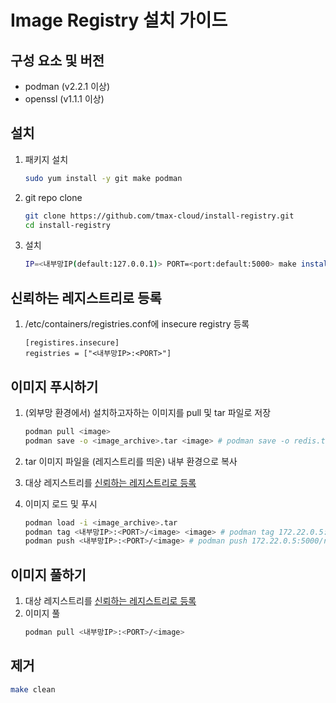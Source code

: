 # Image Registry 설치 가이드

## 구성 요소 및 버전
* podman (v2.2.1 이상)
* openssl (v1.1.1 이상)

## 설치
1. 패키지 설치
   ```bash
   sudo yum install -y git make podman
   ```
   
2. git repo clone
   ```bash
   git clone https://github.com/tmax-cloud/install-registry.git
   cd install-registry
   ```
   
3. 설치
   ```bash
   IP=<내부망IP(default:127.0.0.1)> PORT=<port:default:5000> make install 
   ```

## 신뢰하는 레지스트리로 등록
1. /etc/containers/registries.conf에 insecure registry 등록
   ```text
   [registires.insecure]
   registries = ["<내부망IP>:<PORT>"]
   ```
   
## 이미지 푸시하기
1. (외부망 환경에서) 설치하고자하는 이미지를 pull 및 tar 파일로 저장
   ```bash
   podman pull <image>
   podman save -o <image_archive>.tar <image> # podman save -o redis.tar redis
   ```

2. tar 이미지 파일을 (레지스트리를 띄운) 내부 환경으로 복사

3. 대상 레지스트리를 [신뢰하는 레지스트리로 등록](https://github.com/tmax-cloud/install-registry/blob/5.0/podman.md#%EC%8B%A0%EB%A2%B0%ED%95%98%EB%8A%94-%EB%A0%88%EC%A7%80%EC%8A%A4%ED%8A%B8%EB%A6%AC%EB%A1%9C-%EB%93%B1%EB%A1%9D)
4. 이미지 로드 및 푸시
   ```bash
   podman load -i <image_archive>.tar
   podman tag <내부망IP>:<PORT>/<image> <image> # podman tag 172.22.0.5:5000/redis redis
   podman push <내부망IP>:<PORT>/<image> # podman push 172.22.0.5:5000/redis
   ```

## 이미지 풀하기
1. 대상 레지스트리를 [신뢰하는 레지스트리로 등록](https://github.com/tmax-cloud/install-registry/blob/5.0/podman.md#%EC%8B%A0%EB%A2%B0%ED%95%98%EB%8A%94-%EB%A0%88%EC%A7%80%EC%8A%A4%ED%8A%B8%EB%A6%AC%EB%A1%9C-%EB%93%B1%EB%A1%9D)
2. 이미지 풀
   ```bash
   podman pull <내부망IP>:<PORT>/<image>
   ```

## 제거
   ```bash
   make clean
   ```
